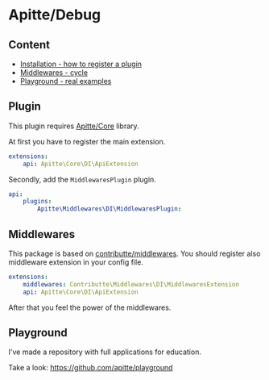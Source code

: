 # Apitte/Debug

## Content

- [Installation - how to register a plugin](#plugin)
- [Middlewares - cycle](#tracy)
- [Playground - real examples](#playground)

## Plugin

This plugin requires [Apitte/Core](https://github.com/apitte/core) library.

At first you have to register the main extension.

```yaml
extensions:
    api: Apitte\Core\DI\ApiExtension
```

Secondly, add the `MiddlewaresPlugin` plugin.

```yaml
api:
    plugins: 
        Apitte\Middlewares\DI\MiddlewaresPlugin:
```

## Middlewares

This package is based on [contributte/middlewares](https://github.com/contributte/middlewares). You should register also middleware extension in your config file.

```yaml
extensions:
    middlewares: Contributte\Middlewares\DI\MiddlewaresExtension
    api: Apitte\Core\DI\ApiExtension
```

After that you feel the power of the middlewares.

## Playground

I've made a repository with full applications for education.

Take a look: https://github.com/apitte/playground
